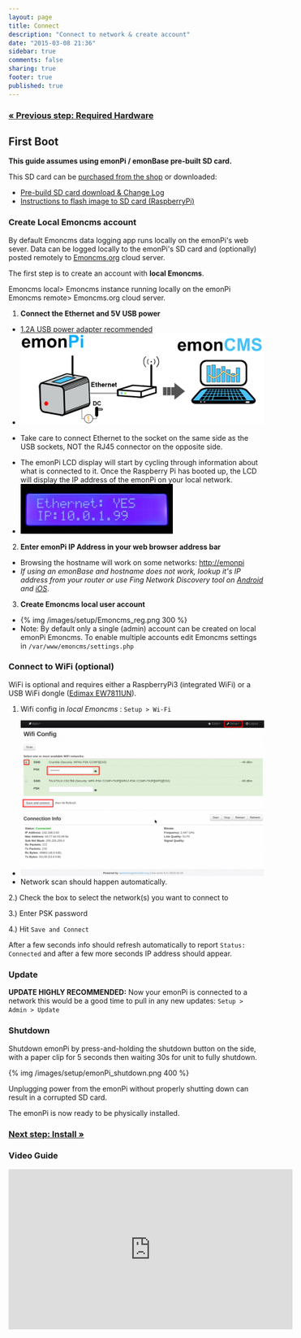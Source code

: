 ```yaml
---
layout: page
title: Connect
description: "Connect to network & create account"
date: "2015-03-08 21:36"
sidebar: true
comments: false
sharing: true
footer: true
published: true
---
```


### [&laquo; Previous step: Required Hardware](/setup/)

##  First Boot

**This guide assumes using emonPi / emonBase pre-built SD card.**

This SD card can be [purchased from the shop](http://shop.openenergymonitor.com/pre-loaded-emonsd-microsd-card-for-raspberry-pi/) or downloaded:

- [Pre-build SD card download & Change Log](https://github.com/openenergymonitor/emonpi/wiki/emonSD-pre-built-SD-card-Repository-&-Change-Log)
- [Instructions to flash image to SD card (RaspberryPi)](https://www.raspberrypi.org/documentation/installation/installing-images/README.md)

### Create Local Emoncms account

By default Emoncms data logging app runs locally on the emonPi's web sever. Data can be logged locally to the emonPi's SD card and (optionally) posted remotely to [Emoncms.org](https://emoncms.org) cloud server.

The first step is to create an account with **local Emoncms**.

<p class="note">
Emoncms local> Emoncms instance running locally on the emonPi
<br>
Emoncms remote> Emoncms.org cloud server.
</p>

1. **Connect the Ethernet and 5V USB power**
  - [1.2A USB power adapter recommended](http://shop.openenergymonitor.com/power-supplies/)
  - ![emonPi First Boot Etherent](/images/setup/emonpi_ethernet_first_boot.png)
  - <p class='note warning'> Take care to connect Ethernet to the socket on the same side as the USB sockets, NOT the RJ45 connector on the opposite side.</p>
  - The emonPi LCD display will start by cycling through information about what is connected to it. Once the Raspberry Pi has booted up, the LCD will display the IP address of the emonPi on your local network.
 - ![Ethernet Connected](/images/setup/Etherent_Connected.jpg)


2. **Enter emonPi IP Address in your web browser address bar**
- Browsing the hostname will work on some networks: [http://emonpi](http://emonpi)
- *If using an emonBase and hostname does not work, lookup it's IP address from your router or use Fing Network Discovery tool on [Android](https://play.google.com/store/apps/details?id=com.overlook.android.fing&hl=en_GB) and [iOS](https://itunes.apple.com/gb/app/fing-network-scanner/id430921107?mt=8)*.


3. **Create Emoncms local user account**
  - {% img /images/setup/Emoncms_reg.png 300 %}
  - Note: By default only a single (admin) account can be created on local emonPi Emoncms. To enable multiple accounts edit Emoncms settings in `/var/www/emoncms/settings.php`

### Connect to WiFi (optional)

WiFi is optional and requires either a RaspberryPi3 (integrated WiFi) or a USB WiFi dongle ([Edimax EW7811UN](http://shop.openenergymonitor.com/edimax-usb-wifi-adapter-ew-7811un/)).

1. Wifi config in *local Emoncms* : `Setup > Wi-Fi`
 - ![Connect to Wifi](/images/setup/wifi9_0.png)
 - Network scan should happen automatically.

2.) Check the box to select the network(s) you want to connect to

3.) Enter PSK password

4.) Hit `Save and Connect`

After a few seconds info should refresh automatically to report `Status: Connected` and after a few more seconds IP address should appear.

### Update

**UPDATE HIGHLY RECOMMENDED:** Now your emonPi is connected to a network this would be a good time to pull in any new updates: `Setup > Admin > Update`

### Shutdown

Shutdown emonPi by press-and-holding the shutdown button on the side, with a paper clip for 5 seconds then waiting 30s for unit to fully shutdown.

{% img /images/setup/emonPi_shutdown.png 400 %}

<p class='note warning'>
Unplugging power from the emonPi without properly shutting down can result in a corrupted SD card.
</p>

The emonPi is now ready to be physically installed.

### [Next step: Install &raquo;](/setup/install/)

### Video Guide
<div class='videoWrapper'>
<iframe width="560" height="315" src="https://www.youtube.com/embed/77WEj9Q6JEE" frameborder="0" allowfullscreen></iframe>
</div>
